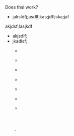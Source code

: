 Does thsi work?

- jaksldfj;asdlfjkas;jdfljska;jaf

akjdsf;lasjkdf
- akjsdlf;
- jkadlsf;
	- ```
	- ```
	- ```
	- ```
	- ```
	- ```
	- ```
```
```
```
```
```
```
```
	- 